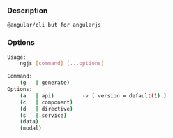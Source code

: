 ### Description
    @angular/cli but for angularjs

### Options
```bash
Usage: 
    ngjs [command] [...options]

Command:
    (g   | generate)
Options:
    (a   | api)         -v [ version = default(1) ]
    (c   | component)
    (d   | directive)
    (s   | service)
    (data)
    (modal)
```
